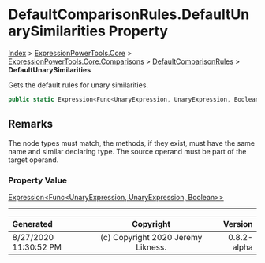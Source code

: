 ﻿# DefaultComparisonRules.DefaultUnarySimilarities Property

[Index](../index.md) > [ExpressionPowerTools.Core](ExpressionPowerTools.Core.a.md) > [ExpressionPowerTools.Core.Comparisons](ExpressionPowerTools.Core.Comparisons.n.md) > [DefaultComparisonRules](ExpressionPowerTools.Core.Comparisons.DefaultComparisonRules.cs.md) > **DefaultUnarySimilarities**

Gets the default rules for unary similarities.

```csharp
public static Expression<Func<UnaryExpression, UnaryExpression, Boolean>> DefaultUnarySimilarities { get; }
```

## Remarks

The node types must match, the methods, if they exist, must have the
            same name and similar declaring type. The source operand must be part
            of the target operand.

### Property Value

 [Expression&lt;Func&lt;UnaryExpression, UnaryExpression, Boolean>>](https://docs.microsoft.com/dotnet/api/system.linq.expressions.expression-1) 


---

| Generated | Copyright | Version |
| :-- | :-: | --: |
| 8/27/2020 11:30:52 PM | (c) Copyright 2020 Jeremy Likness. | 0.8.2-alpha |
